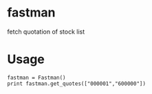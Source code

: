 # fastman
fetch quotation of stock list


# Usage

```
fastman = Fastman()
print fastman.get_quotes(["000001","600000"])
```
